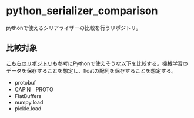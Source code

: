 # python_serializer_comparison
pythonで使えるシリアライザーの比較を行うリポジトリ。

## 比較対象

[こちらのリポジトリ](https://github.com/chronoxor/CppSerialization)も参考にPythonで使えそうな以下を比較する。機械学習のデータを保存することを想定し、floatの配列を保存することを想定する。

* protobuf
* CAP’N　PROTO
* FlatBuffers
* numpy.load
* pickle.load